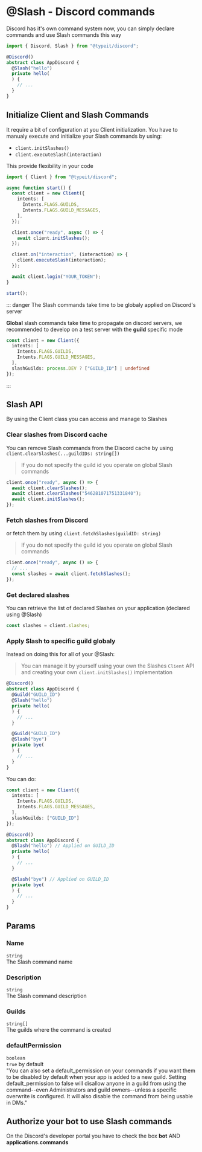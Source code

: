 # @Slash - Discord commands
Discord has it's own command system now, you can simply declare commands and use Slash commands this way

```ts
import { Discord, Slash } from "@typeit/discord";

@Discord()
abstract class AppDiscord {
  @Slash("hello")
  private hello(
  ) {
    // ...
  }
}
```

## Initialize Client and Slash Commands

It require a bit of configuration at you Client initialization.
You have to manualy execute and initialize your Slash commands by using:
- `client.initSlashes()`
- `client.executeSlash(interaction)`

This provide flexibility in your code

```ts
import { Client } from "@typeit/discord";

async function start() {
  const client = new Client({
    intents: [
      Intents.FLAGS.GUILDS,
      Intents.FLAGS.GUILD_MESSAGES,
    ],
  });

  client.once("ready", async () => {
    await client.initSlashes();
  });

  client.on("interaction", (interaction) => {
    client.executeSlash(interaction);
  });

  await client.login("YOUR_TOKEN");
}

start();
```

::: danger
The Slash commands take time to be globaly applied on Discord's server

**Global** slash commands take time to propagate on discord servers, we recommended to develop on a test server with the **guild** specific mode

```ts
const client = new Client({
  intents: [
    Intents.FLAGS.GUILDS,
    Intents.FLAGS.GUILD_MESSAGES,
  ],
  slashGuilds: process.DEV ? ["GUILD_ID"] | undefined
});
```
:::

## Slash API
By using the Client class you can access and manage to Slashes

### Clear slashes from Discord cache
You can remove Slash commands from the Discord cache by using `client.clearSlashes(...guildIDs: string[])`

> If you do not specify the guild id you operate on global Slash commands

```ts
client.once("ready", async () => {
  await client.clearSlashes();
  await client.clearSlashes("546281071751331840");
  await client.initSlashes();
});
```

### Fetch slashes from Discord
or fetch them by using `client.fetchSlashes(guildID: string)`
> If you do not specify the guild id you operate on global Slash commands

```ts
client.once("ready", async () => {
  // ...
  const slashes = await client.fetchSlashes();
});
```

### Get declared slashes
You can retrieve the list of declared Slashes on your application (declared using @Slash)
```ts
const slashes = client.slashes;
```

### Apply Slash to specific guild globaly
Instead on doing this for all of your @Slash:

> You can manage it by yourself using your own the Slashes `Client` API and creating your own `client.initSlashes()` implementation

```ts
@Discord()
abstract class AppDiscord {
  @Guild("GUILD_ID")
  @Slash("hello")
  private hello(
  ) {
    // ...
  }

  @Guild("GUILD_ID")
  @Slash("bye")
  private bye(
  ) {
    // ...
  }
}
```

You can do:

```ts
const client = new Client({
  intents: [
    Intents.FLAGS.GUILDS,
    Intents.FLAGS.GUILD_MESSAGES,
  ],
  slashGuilds: ["GUILD_ID"]
});
```
```ts
@Discord()
abstract class AppDiscord {
  @Slash("hello") // Applied on GUILD_ID
  private hello(
  ) {
    // ...
  }

  @Slash("bye") // Applied on GUILD_ID
  private bye(
  ) {
    // ...
  }
}
```

## Params

### Name
`string`  
The Slash command name

### Description
`string`  
The Slash command description

### Guilds
`string[]`   
The guilds where the command is created

### defaultPermission
`boolean`  
`true` by default     
"You can also set a default_permission on your commands if you want them to be disabled by default when your app is added to a new guild. Setting default_permission to false will disallow anyone in a guild from using the command--even Administrators and guild owners--unless a specific overwrite is configured. It will also disable the command from being usable in DMs."

## Authorize your bot to use Slash commands
On the Discord's developer portal you have to check the box **bot** AND **applications.commands**